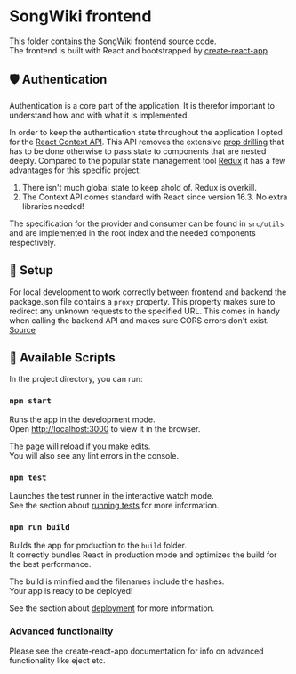 # SongWiki frontend
This folder contains the SongWiki frontend source code.  
The frontend is built with React and bootstrapped by [create-react-app](https://github.com/facebook/create-react-app)

## :shield: Authentication
Authentication is a core part of the application. It is therefor important to understand how and with what it is implemented.

In order to keep the authentication state throughout the application I opted for the [React Context API](https://reactjs.org/docs/context.html). This API removes the extensive [prop drilling](https://kentcdodds.com/blog/prop-drilling) that has to be done otherwise to pass state to components that are nested deeply. Compared to the popular state management tool [Redux](https://redux.js.org/) it has a few advantages for this specific project:

1. There isn't much global state to keep ahold of. Redux is overkill.
2. The Context API comes standard with React since version 16.3. No extra libraries needed!

The specification for the provider and consumer can be found in ```src/utils``` and are implemented in the root index and the needed components respectively.

## :wrench: Setup
For local development to work correctly between frontend and backend the package.json file contains a `proxy` property. This property makes sure to redirect any unknown requests to the specified URL. This comes in handy when calling the backend API and makes sure CORS errors don't exist.  
[Source](https://facebook.github.io/create-react-app/docs/proxying-api-requests-in-development)

## :page_with_curl: Available Scripts

In the project directory, you can run:

### `npm start`

Runs the app in the development mode.<br>
Open [http://localhost:3000](http://localhost:3000) to view it in the browser.

The page will reload if you make edits.<br>
You will also see any lint errors in the console.

### `npm test`

Launches the test runner in the interactive watch mode.<br>
See the section about [running tests](https://facebook.github.io/create-react-app/docs/running-tests) for more information.

### `npm run build`

Builds the app for production to the `build` folder.<br>
It correctly bundles React in production mode and optimizes the build for the best performance.

The build is minified and the filenames include the hashes.<br>
Your app is ready to be deployed!

See the section about [deployment](https://facebook.github.io/create-react-app/docs/deployment) for more information.

### Advanced functionality
Please see the create-react-app documentation for info on  advanced functionality like eject etc.